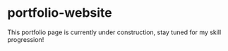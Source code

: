 # portfolio-website

This portfolio page is currently under construction, stay tuned for my skill progression!

